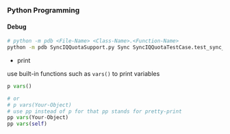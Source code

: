 ### Python Programming

#### Debug

```bash
# python -m pdb <File-Name> <Class-Name>.<Function-Name>
python -m pdb SyncIQQuotaSupport.py Sync SyncIQQuotaTestCase.test_sync_quota
```

- print

use built-in functions such as `vars()` to print variables

```python
p vars()

# or
# p vars(Your-Object)
# use pp instead of p for that pp stands for pretty-print
pp vars(Your-Object)
pp vars(self)

```